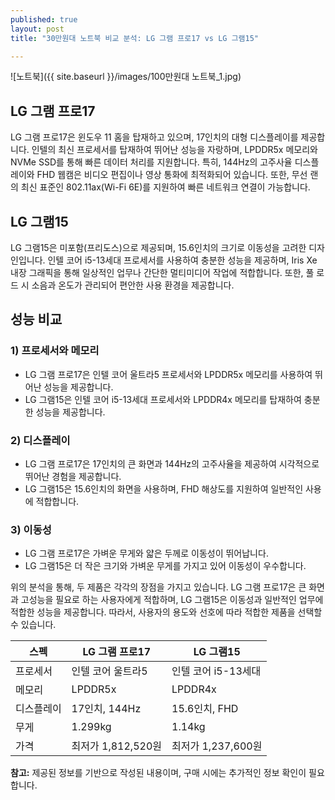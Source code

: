```yaml
---
published: true
layout: post
title: "30만원대 노트북 비교 분석: LG 그램 프로17 vs LG 그램15"

---
```


![노트북]({{ site.baseurl }}/images/100만원대 노트북_1.jpg)

## LG 그램 프로17

LG 그램 프로17은 윈도우 11 홈을 탑재하고 있으며, 17인치의 대형 디스플레이를 제공합니다. 인텔의 최신 프로세서를 탑재하여 뛰어난 성능을 자랑하며, LPDDR5x 메모리와 NVMe SSD를 통해 빠른 데이터 처리를 지원합니다. 특히, 144Hz의 고주사율 디스플레이와 FHD 웹캠은 비디오 편집이나 영상 통화에 최적화되어 있습니다. 또한, 무선 랜의 최신 표준인 802.11ax(Wi-Fi 6E)를 지원하여 빠른 네트워크 연결이 가능합니다.

## LG 그램15

LG 그램15은 미포함(프리도스)으로 제공되며, 15.6인치의 크기로 이동성을 고려한 디자인입니다. 인텔 코어 i5-13세대 프로세서를 사용하여 충분한 성능을 제공하며, Iris Xe 내장 그래픽을 통해 일상적인 업무나 간단한 멀티미디어 작업에 적합합니다. 또한, 풀 로드 시 소음과 온도가 관리되어 편안한 사용 환경을 제공합니다.

## 성능 비교

### 1) 프로세서와 메모리

- LG 그램 프로17은 인텔 코어 울트라5 프로세서와 LPDDR5x 메모리를 사용하여 뛰어난 성능을 제공합니다.
- LG 그램15은 인텔 코어 i5-13세대 프로세서와 LPDDR4x 메모리를 탑재하여 충분한 성능을 제공합니다.

### 2) 디스플레이

- LG 그램 프로17은 17인치의 큰 화면과 144Hz의 고주사율을 제공하여 시각적으로 뛰어난 경험을 제공합니다.
- LG 그램15은 15.6인치의 화면을 사용하며, FHD 해상도를 지원하여 일반적인 사용에 적합합니다.

### 3) 이동성

- LG 그램 프로17은 가벼운 무게와 얇은 두께로 이동성이 뛰어납니다.
- LG 그램15은 더 작은 크기와 가벼운 무게를 가지고 있어 이동성이 우수합니다.


위의 분석을 통해, 두 제품은 각각의 장점을 가지고 있습니다. LG 그램 프로17은 큰 화면과 고성능을 필요로 하는 사용자에게 적합하며, LG 그램15은 이동성과 일반적인 업무에 적합한 성능을 제공합니다. 따라서, 사용자의 용도와 선호에 따라 적합한 제품을 선택할 수 있습니다.

| 스펙        | LG 그램 프로17                   | LG 그램15                          |
|-------------|----------------------------------|------------------------------------|
| 프로세서    | 인텔 코어 울트라5                 | 인텔 코어 i5-13세대                 |
| 메모리      | LPDDR5x                          | LPDDR4x                            |
| 디스플레이  | 17인치, 144Hz                    | 15.6인치, FHD                      |
| 무게        | 1.299kg                          | 1.14kg                             |
| 가격        | 최저가 1,812,520원               | 최저가 1,237,600원                  |

**참고:** 제공된 정보를 기반으로 작성된 내용이며, 구매 시에는 추가적인 정보 확인이 필요합니다.
